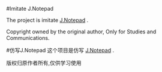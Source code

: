 #Imitate J.Notepad

The project is imitate [J.Notepad](http://japplications.uk/) .

Copyright owned by the original author, Only for Studies and Communications.
 


#仿写J.Notepad
这个项目是仿写 [J.Notepad](http://japplications.uk/) .

版权归原作者所有,仅供学习使用